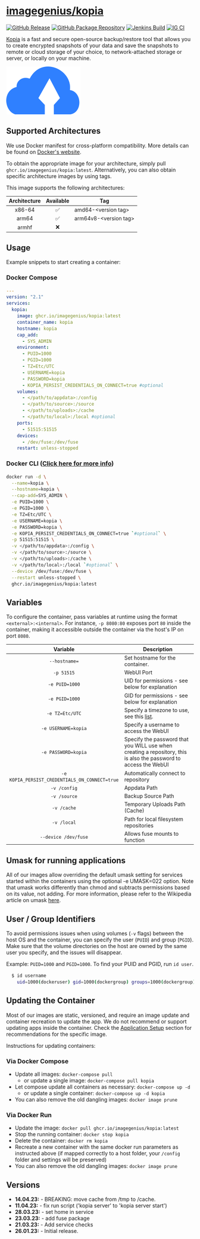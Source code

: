 <!-- DO NOT EDIT THIS FILE MANUALLY  -->

# [imagegenius/kopia](https://github.com/imagegenius/docker-kopia)

[![GitHub Release](https://img.shields.io/github/release/imagegenius/docker-kopia.svg?color=007EC6&labelColor=555555&logoColor=ffffff&style=for-the-badge&logo=github)](https://github.com/imagegenius/docker-kopia/releases)
[![GitHub Package Repository](https://shields.io/badge/GitHub%20Package-blue?logo=github&logoColor=ffffff&style=for-the-badge)](https://github.com/imagegenius/docker-kopia/packages)
[![Jenkins Build](https://img.shields.io/jenkins/build?labelColor=555555&logoColor=ffffff&style=for-the-badge&jobUrl=https%3A%2F%2Fci.imagegenius.io%2Fjob%2FDocker-Pipeline-Builders%2Fjob%2Fdocker-kopia%2Fjob%2Fmain%2F&logo=jenkins)](https://ci.imagegenius.io/job/Docker-Pipeline-Builders/job/docker-kopia/job/main/)
[![IG CI](https://img.shields.io/badge/dynamic/yaml?color=007EC6&labelColor=555555&logoColor=ffffff&style=for-the-badge&label=CI&query=CI&url=https%3A%2F%2Fci-tests.imagegenius.io%2Fkopia%2Flatest-main%2Fci-status.yml)](https://ci-tests.imagegenius.io/kopia/latest-main/index.html)

[Kopia](https://kopia.io/) is a fast and secure open-source backup/restore tool that allows you to create encrypted snapshots of your data and save the snapshots to remote or cloud storage of your choice, to network-attached storage or server, or locally on your machine.

[![kopia](https://raw.githubusercontent.com/kopia/kopia/master/icons/kopia.svg)](https://kopia.io/)

## Supported Architectures

We use Docker manifest for cross-platform compatibility. More details can be found on [Docker's website](https://github.com/docker/distribution/blob/master/docs/spec/manifest-v2-2.md#manifest-list).

To obtain the appropriate image for your architecture, simply pull `ghcr.io/imagegenius/kopia:latest`. Alternatively, you can also obtain specific architecture images by using tags.

This image supports the following architectures:

| Architecture | Available | Tag |
| :----: | :----: | ---- |
| x86-64 | ✅ | amd64-\<version tag\> |
| arm64 | ✅ | arm64v8-\<version tag\> |
| armhf | ❌ | |

## Usage

Example snippets to start creating a container:

### Docker Compose

```yaml
---
version: "2.1"
services:
  kopia:
    image: ghcr.io/imagegenius/kopia:latest
    container_name: kopia
    hostname: kopia
    cap_add:
      - SYS_ADMIN
    environment:
      - PUID=1000
      - PGID=1000
      - TZ=Etc/UTC
      - USERNAME=kopia
      - PASSWORD=kopia
      - KOPIA_PERSIST_CREDENTIALS_ON_CONNECT=true #optional
    volumes:
      - </path/to/appdata>:/config
      - </path/to/source>:/source
      - </path/to/uploads>:/cache
      - </path/to/local>:/local #optional
    ports:
      - 51515:51515
    devices:
      - /dev/fuse:/dev/fuse
    restart: unless-stopped
```

### Docker CLI ([Click here for more info](https://docs.docker.com/engine/reference/commandline/cli/))

```bash
docker run -d \
  --name=kopia \
  --hostname=kopia \
  --cap-add=SYS_ADMIN \
  -e PUID=1000 \
  -e PGID=1000 \
  -e TZ=Etc/UTC \
  -e USERNAME=kopia \
  -e PASSWORD=kopia \
  -e KOPIA_PERSIST_CREDENTIALS_ON_CONNECT=true `#optional` \
  -p 51515:51515 \
  -v </path/to/appdata>:/config \
  -v </path/to/source>:/source \
  -v </path/to/uploads>:/cache \
  -v </path/to/local>:/local `#optional` \
  --device /dev/fuse:/dev/fuse \
  --restart unless-stopped \
  ghcr.io/imagegenius/kopia:latest

```

## Variables

To configure the container, pass variables at runtime using the format `<external>:<internal>`. For instance, `-p 8080:80` exposes port `80` inside the container, making it accessible outside the container via the host's IP on port `8080`.

| Variable | Description |
| :----: | --- |
| `--hostname=` | Set hostname for the container. |
| `-p 51515` | WebUI Port |
| `-e PUID=1000` | UID for permissions - see below for explanation |
| `-e PGID=1000` | GID for permissions - see below for explanation |
| `-e TZ=Etc/UTC` | Specify a timezone to use, see this [list](https://en.wikipedia.org/wiki/List_of_tz_database_time_zones#List). |
| `-e USERNAME=kopia` | Specify a username to access the WebUI |
| `-e PASSWORD=kopia` | Specify the password that you WILL use when creating a repository, this is also the password to access the WebUI |
| `-e KOPIA_PERSIST_CREDENTIALS_ON_CONNECT=true` | Automatically connect to repository |
| `-v /config` | Appdata Path |
| `-v /source` | Backup Source Path |
| `-v /cache` | Temporary Uploads Path (Cache) |
| `-v /local` | Path for local filesystem repositories |
| `--device /dev/fuse` | Allows fuse mounts to function |

## Umask for running applications

All of our images allow overriding the default umask setting for services started within the containers using the optional -e UMASK=022 option. Note that umask works differently than chmod and subtracts permissions based on its value, not adding. For more information, please refer to the Wikipedia article on umask [here](https://en.wikipedia.org/wiki/Umask).

## User / Group Identifiers

To avoid permissions issues when using volumes (`-v` flags) between the host OS and the container, you can specify the user (`PUID`) and group (`PGID`). Make sure that the volume directories on the host are owned by the same user you specify, and the issues will disappear.

Example: `PUID=1000` and `PGID=1000`. To find your PUID and PGID, run `id user`.

```bash
  $ id username
    uid=1000(dockeruser) gid=1000(dockergroup) groups=1000(dockergroup)
```

## Updating the Container

Most of our images are static, versioned, and require an image update and container recreation to update the app. We do not recommend or support updating apps inside the container. Check the [Application Setup](#application-setup) section for recommendations for the specific image.

Instructions for updating containers:

### Via Docker Compose

* Update all images: `docker-compose pull`
  * or update a single image: `docker-compose pull kopia`
* Let compose update all containers as necessary: `docker-compose up -d`
  * or update a single container: `docker-compose up -d kopia`
* You can also remove the old dangling images: `docker image prune`

### Via Docker Run

* Update the image: `docker pull ghcr.io/imagegenius/kopia:latest`
* Stop the running container: `docker stop kopia`
* Delete the container: `docker rm kopia`
* Recreate a new container with the same docker run parameters as instructed above (if mapped correctly to a host folder, your `/config` folder and settings will be preserved)
* You can also remove the old dangling images: `docker image prune`

## Versions

* **14.04.23:** - BREAKING: move cache from /tmp to /cache.
* **11.04.23:** - fix run script ('kopia server' to 'kopia server start')
* **28.03.23:** - set home in service
* **23.03.23:** - add fuse package
* **21.03.23:** - Add service checks
* **26.01.23:** - Initial release.
